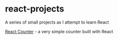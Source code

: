# react-projects

A series of small projects as I attempt to learn React

[React Counter](./react-counter) - a very simple counter built with React
